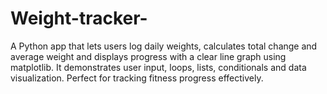# Weight-tracker-
A Python app that lets users log daily weights, calculates total change and average weight and displays progress with a clear line graph using matplotlib. It demonstrates user input, loops, lists, conditionals and data visualization. Perfect for tracking fitness progress effectively.
